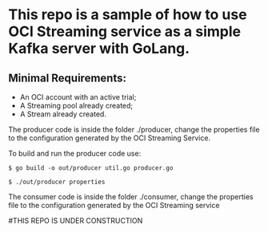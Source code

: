 # This repo is a sample of how to use OCI Streaming service as a simple Kafka server with GoLang.

## Minimal Requirements:

* An OCI account with an active trial;
* A Streaming pool already created;
* A Stream already created.

The producer code is inside the folder ./producer, change the properties file to the configuration generated by the OCI Streaming Service.

To build and run the producer code use:

`$ go build -o out/producer util.go producer.go`

`$ ./out/producer properties `

The consumer code is inside the folder ./consumer, change the properties file to the configuration generated by the OCI Streaming service




#THIS REPO IS UNDER CONSTRUCTION